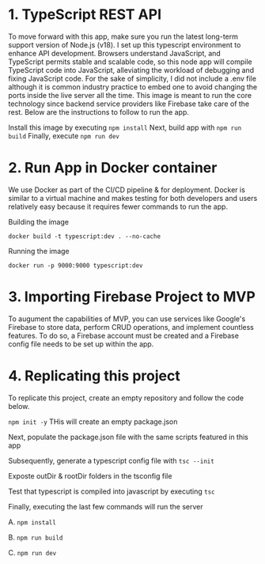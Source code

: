 # 1. TypeScript REST API

To move forward with this app, make sure you run the latest long-term support version of Node.js (v18). I set up this typescript environment to enhance API development. Browsers understand JavaScript, and TypeScript permits stable and scalable code, so this node app will compile TypeScript code into JavaScript, alleviating the workload of debugging and fixing JavaScript code. For the sake of simplicity, I did not include a .env file although it is common industry practice to embed one to avoid changing the ports inside the live server all the time. This image is meant to run the core technology since backend service providers like Firebase take care of the rest. Below are the instructions to follow to run the app.

Install this image by executing `npm install`
Next, build app with `npm run build`
Finally, execute `npm run dev`

# 2. Run App in Docker container

We use Docker as part of the CI/CD pipeline & for deployment.
Docker is similar to a virtual machine and makes testing for both developers and users relatively easy because it requires fewer commands to run the app.

Building the image

`docker build -t typescript:dev . --no-cache`

Running the image

`docker run -p 9000:9000 typescript:dev`

# 3. Importing Firebase Project to MVP

To augument the capabilities of MVP, you can use services like Google's Firebase to store data, perform CRUD operations, and implement countless features. To do so, a Firebase account must be created and a Firebase config file needs to be set up within the app.

# 4. Replicating this project

To replicate this project, create an empty repository and follow the code below.

`npm init -y` THis will create an empty package.json

Next, populate the package.json file with the same scripts featured in this app

Subsequently, generate a typescript config file with `tsc --init`

Exposte outDir & rootDir folders in the tsconfig file

Test that typescript is compiled into javascript by executing `tsc`

Finally, executing the last few commands will run the server

A. `npm install`

B. `npm run build`

C. `npm run dev`

